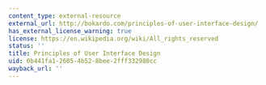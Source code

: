 ```yaml
---
content_type: external-resource
external_url: http://bokardo.com/principles-of-user-interface-design/
has_external_license_warning: true
license: https://en.wikipedia.org/wiki/All_rights_reserved
status: ''
title: Principles of User Interface Design
uid: 0b441fa1-2605-4b52-8bee-2fff332980cc
wayback_url: ''
---
```

